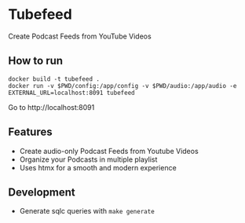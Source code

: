 # Tubefeed

Create Podcast Feeds from YouTube Videos

## How to run

~~~
docker build -t tubefeed .
docker run -v $PWD/config:/app/config -v $PWD/audio:/app/audio -e EXTERNAL_URL=localhost:8091 tubefeed
~~~

Go to http://localhost:8091

## Features

* Create audio-only Podcast Feeds from Youtube Videos
* Organize your Podcasts in multiple playlist
* Uses htmx for a smooth and modern experience

## Development

* Generate sqlc queries with `make generate`
